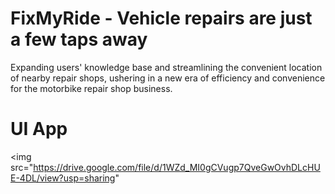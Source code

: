 # FixMyRide - Vehicle repairs are just a few taps away
Expanding users' knowledge base and streamlining the convenient location of nearby repair shops, ushering in a new era of efficiency and convenience for the motorbike repair shop business.

# UI App
<img src="https://drive.google.com/file/d/1WZd_MI0gCVugp7QveGwOvhDLcHUE-4DL/view?usp=sharing"
